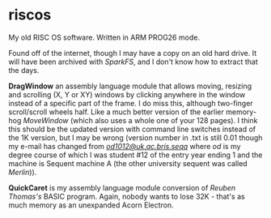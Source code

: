 # riscos
My old RISC OS software. Written in ARM PROG26 mode.

Found off of the internet, though I may have a copy on an old hard drive. It will have been archived with *SparkFS*, and I don't know how to extract that the days.

**DragWindow** an assembly language module that allows moving, resizing and scrolling (X, Y or XY) windows by clicking anywhere in the window instead of a specific part of the frame. I do miss this, although two-finger scroll/scroll wheels half. Like a much better version of the earlier memory-hog *MoveWindow* (which also uses a whole one of your 128 pages). I think this should be the updated version with command line switches instead of the 1K version, but I may be wrong (version number in .txt is still 0.01 though my e-mail has changed from *od1012@uk.ac.bris.seqa* where *od* is my degree course of which I was student #12 of the entry year ending 1 and the machine is Sequent machine A (the other university sequent was called *Merlin*)).

**QuickCaret** is my assembly language module conversion of *Reuben Thomas's* BASIC program. Again, nobody wants to lose 32K - that's as much memory as an unexpanded Acorn Electron.
